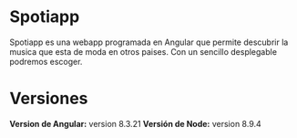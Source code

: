 # Spotiapp
Spotiapp es una webapp programada en Angular que permite descubrir la musica que esta de moda en otros paises.
Con un sencillo desplegable podremos escoger.

# Versiones
**Version de Angular:** version 8.3.21
**Versión de Node:** version 8.9.4

